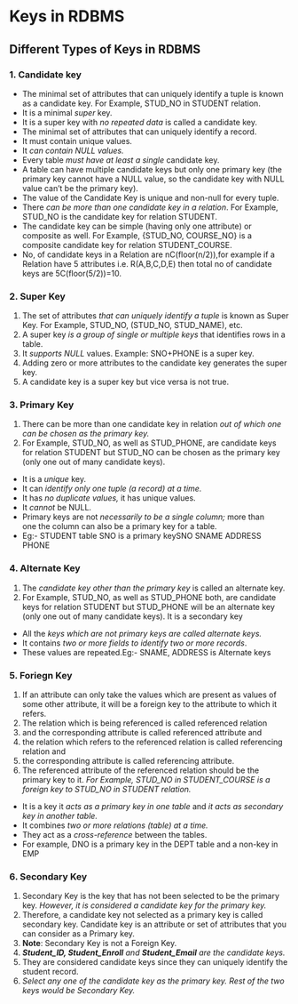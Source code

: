 # Keys in RDBMS
## Different Types of Keys in RDBMS
### 1. Candidate key
- The minimal set of attributes that can uniquely identify a tuple is known as a candidate key. For Example, STUD_NO in STUDENT relation.
- It is a minimal *super* key.
- It is a super key with *no repeated data* is called a candidate key.
- The minimal set of attributes that can uniquely identify a record.
- It must contain unique values.
- It *can contain NULL values.*
- Every table *must have at least a single* candidate key.
- A table can have multiple candidate keys but only one primary key (the primary key cannot have a NULL value, so the candidate key with NULL value can’t be the primary key).
- The value of the Candidate Key is unique and non-null for every tuple.
- There *can be more than one candidate key in a relation*. For Example, STUD_NO is the candidate key for relation STUDENT.
- The candidate key can be simple (having only one attribute) or composite as well. For Example, {STUD_NO, COURSE_NO} is a composite candidate key for relation STUDENT_COURSE.
- No, of candidate keys in a Relation are nC(floor(n/2)),for example if a Relation have 5 attributes i.e. R(A,B,C,D,E) then total no of candidate keys are 5C(floor(5/2))=10.
### 2. Super Key
1. The set of attributes *that can uniquely identify a tuple* is known as Super Key. For Example, STUD_NO, (STUD_NO, STUD_NAME), etc.  
2. A super key *is a group of single or multiple keys* that identifies rows in a table. 
3. It *supports NULL* values. Example: SNO+PHONE is a super key.
4. Adding zero or more attributes to the candidate key generates the super key.
5. A candidate key is a super key but vice versa is not true.
### 3. Primary Key
1. There can be more than one candidate key in relation *out of which one can be chosen as the primary key.* 
2. For Example, STUD_NO, as well as STUD_PHONE, are candidate keys for relation STUDENT but STUD_NO can be chosen as the primary key (only one out of many candidate keys).
- It is a *unique* key.
- It can *identify only one tuple (a record) at a time.*
- It has *no duplicate values,* it has unique values.
- It *cannot* be NULL.
- Primary keys are not *necessarily to be a single column;* more than one the column can also be a primary key for a table.
- Eg:- STUDENT table SNO is a primary keySNO SNAME ADDRESS PHONE
### 4. Alternate Key
1. The *candidate key other than the primary key* is called an alternate key. 
2. For Example, STUD_NO, as well as STUD_PHONE both, are candidate keys for relation STUDENT but STUD_PHONE will be an alternate key (only one out of many candidate keys). It is a secondary key
- All the *keys which are not primary keys are called alternate keys.*
- It contains *two or more fields to identify two or more records*.
- These values are repeated.Eg:- SNAME, ADDRESS is Alternate keys
### 5. Foriegn Key
1. If an attribute can only take the values which are present as values of some other attribute, it will be a foreign key to the attribute to which it refers. 
2. The relation which is being referenced is called referenced relation 
3. and the corresponding attribute is called referenced attribute and 
4. the relation which refers to the referenced relation is called referencing relation and 
5. the corresponding attribute is called referencing attribute. 
6. The referenced attribute of the referenced relation should be the primary key to it. *For Example, STUD_NO in STUDENT_COURSE is a foreign key to STUD_NO in STUDENT relation.*
- It is a key it *acts as a primary key in one table* and *it acts as secondary key in another table.*
- It combines *two or more relations (table) at a time.*
- They act as a *cross-reference* between the tables.
- For example, DNO is a primary key in the DEPT table and a non-key in EMP
### 6. Secondary Key
1. Secondary Key is the key that has not been selected to be the primary key. *However, it is considered a candidate key for the primary key.*
2. Therefore, a candidate key not selected as a primary key is called secondary key. Candidate key is an attribute or set of attributes that you can consider as a Primary key.
3. **Note**: Secondary Key is not a Foreign Key.
4. ***Student_ID, Student_Enroll** and **Student_Email** are the candidate keys.* 
5. They are considered candidate keys since they can uniquely identify the student record. 
6. *Select any one of the candidate key as the primary key. Rest of the two keys would be Secondary Key.*